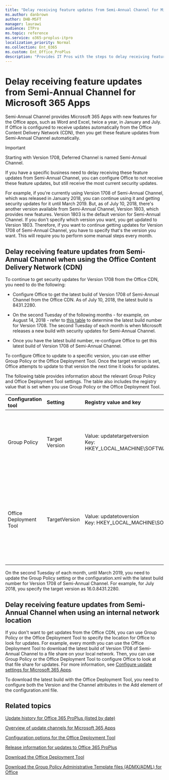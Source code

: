 ```yaml
---
title: "Delay receiving feature updates from Semi-Annual Channel for Microsoft 365 Apps"
ms.author: danbrown
author: DHB-MSFT
manager: laurawi
audience: ITPro
ms.topic: reference
ms.service: o365-proplus-itpro
localization_priority: Normal
ms.collection: Ent_O365
ms.custom: Ent_Office_ProPlus
description: "Provides IT Pros with the steps to delay receiving feature updates from Semi-Annual Channel, but still receive the most current security updates for a supported version"
---
```


# Delay receiving feature updates from Semi-Annual Channel for Microsoft 365 Apps

Semi-Annual Channel provides Microsoft 365 Apps with new features for the Office apps, such as Word and Excel, twice a year, in January and July. If Office is configured to receive updates automatically from the Office Content Delivery Network (CDN), then you get these feature updates from Semi-Annual Channel automatically.
  
> [!IMPORTANT]
> Starting with Version 1708, Deferred Channel is named Semi-Annual Channel. 
  
If you have a specific business need to delay receiving these feature updates from Semi-Annual Channel, you can configure Office to not receive these feature updates, but still receive the most current security updates.
  
For example, if you're currently using Version 1708 of Semi-Annual Channel, which was released in January 2018, you can continue using it and getting security updates for it until March 2019. But, as of July 10, 2018, there's another version available from Semi-Annual Channel, Version 1803, which provides new features. Version 1803 is the default version for Semi-Annual Channel. If you don't specify which version you want, you get updated to Version 1803. Therefore, if you want to continue getting updates for Version 1708 of Semi-Annual Channel, you have to specify that's the version you want. This will require you to perform some manual steps every month.
  
## Delay receiving feature updates from Semi-Annual Channel when using the Office Content Delivery Network (CDN)

To continue to get security updates for Version 1708 from the Office CDN, you need to do the following:
  
- Configure Office to get the latest build of Version 1708 of Semi-Annual Channel from the Office CDN. As of July 10, 2018, the latest build is 8431.2280.
    
- On the second Tuesday of the following months - for example, on August 14, 2018 - refer to [this table](https://docs.microsoft.com/officeupdates/update-history-office365-proplus-by-date) to determine the latest build number for Version 1708. The second Tuesday of each month is when Microsoft releases a new build with security updates for Semi-Annual Channel.
    
- Once you have the latest build number, re-configure Office to get this latest build of Version 1708 of Semi-Annual Channel.
    
To configure Office to update to a specific version, you can use either Group Policy or the Office Deployment Tool. Once the target version is set, Office attempts to update to that version the next time it looks for updates. 
  
The following table provides information about the relevant Group Policy and Office Deployment Tool settings. The table also includes the registry value that is set when you use Group Policy or the Office Deployment Tool. 
  
|**Configuration tool**|**Setting**|**Registry value and key**|**Additional information**|
|:-----|:-----|:-----|:-----|
|Group Policy  <br/> |Target Version  <br/> |Value: updatetargetversion  <br/> Key: HKEY_LOCAL_MACHINE\\SOFTWARE\\Policies\\Microsoft\\Office\\16.0\\Common\\OfficeUpdate  <br/> |You can find this policy setting under Computer Configuration\\Policies\\Administrative Templates\\Microsoft Office 2016 (Machine)\\Updates.  <br/> <br/>If you use the Group Policy setting, its setting takes precedence over the setting configured by the Office Deployment Tool.  <br/> |
|Office Deployment Tool  <br/> |TargetVersion  <br/> |Value: updatetoversion  <br/> Key: HKEY_LOCAL_MACHINE\\SOFTWARE\\Microsoft\\Office\\ClickToRun\\Configuration  <br/> |You configure this attribute in the Updates element in the configuration.xml file. Your xml file should look something like the following example.  <br/> ```<Configuration>  <Updates Enabled="TRUE" TargetVersion="16.0.8431.2280" Channel="Broad" /> </Configuration>```<br/>If you use the Office Deployment Tool, you need to re-run setup.exe, with your configuration.xml file, on each computer in order to update this setting.  <br/> |
   
On the second Tuesday of each month, until March 2019, you need to update the Group Policy setting or the configuration.xml with the latest build number for Version 1708 of Semi-Annual Channel. For example, for July 2018, you specify the target version as 16.0.8431.2280.
  
  
## Delay receiving feature updates from Semi-Annual Channel when using an internal network location

If you don't want to get updates from the Office CDN, you can use Group Policy or the Office Deployment Tool to specify the location for Office to look for updates. For example, every month you can use the Office Deployment Tool to download the latest build of Version 1708 of Semi-Annual Channel to a file share on your local network. Then, you can use Group Policy or the Office Deployment Tool to configure Office to look at that file share for updates. For more information, see [Configure update settings for Microsoft 365 Apps](configure-update-settings-for-office-365-proplus.md).
  
To download the latest build with the Office Deployment Tool, you need to configure both the Version and the Channel attributes in the Add element of the configuration.xml file.
  
## Related topics
[Update history for Office 365 ProPlus (listed by date)](https://docs.microsoft.com/officeupdates/update-history-office365-proplus-by-date)
  
[Overview of update channels for Microsoft 365 Apps](overview-update-channels.md)
  
[Configuration options for the Office Deployment Tool](office-deployment-tool-configuration-options.md)
  
[Release information for updates to Office 365 ProPlus](https://docs.microsoft.com/officeupdates/release-notes-office365-proplus)
  
[Download the Office Deployment Tool](https://go.microsoft.com/fwlink/p/?LinkID=626065)
  
[Download the Group Policy Administrative Template files (ADMX/ADML) for Office](https://www.microsoft.com/download/details.aspx?id=49030)

